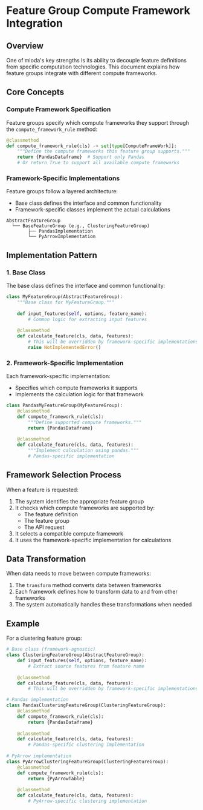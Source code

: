 # Feature Group Compute Framework Integration

## Overview

One of mloda's key strengths is its ability to decouple feature definitions from specific computation technologies. This document explains how feature groups integrate with different compute frameworks.

## Core Concepts

### Compute Framework Specification

Feature groups specify which compute frameworks they support through the `compute_framework_rule` method:

``` python
@classmethod
def compute_framework_rule(cls) -> set[type[ComputeFrameWork]]:
    """Define the compute frameworks this feature group supports."""
    return {PandasDataframe}  # Support only Pandas
    # Or return True to support all available compute frameworks
```

### Framework-Specific Implementations

Feature groups follow a layered architecture:
- Base class defines the interface and common functionality
- Framework-specific classes implement the actual calculations

```
AbstractFeatureGroup
  └── BaseFeatureGroup (e.g., ClusteringFeatureGroup)
        ├── PandasImplementation
        └── PyArrowImplementation
```

## Implementation Pattern

### 1. Base Class

The base class defines the interface and common functionality:

``` python
class MyFeatureGroup(AbstractFeatureGroup):
    """Base class for MyFeatureGroup."""
    
    def input_features(self, options, feature_name):
        # Common logic for extracting input features
        
    @classmethod
    def calculate_feature(cls, data, features):
        # This will be overridden by framework-specific implementations
        raise NotImplementedError()
```

### 2. Framework-Specific Implementation

Each framework-specific implementation:
- Specifies which compute frameworks it supports
- Implements the calculation logic for that framework

``` python
class PandasMyFeatureGroup(MyFeatureGroup):
    @classmethod
    def compute_framework_rule(cls):
        """Define supported compute frameworks."""
        return {PandasDataframe}
    
    @classmethod
    def calculate_feature(cls, data, features):
        """Implement calculation using pandas."""
        # Pandas-specific implementation
```

## Framework Selection Process

When a feature is requested:

1. The system identifies the appropriate feature group
2. It checks which compute frameworks are supported by:
   - The feature definition
   - The feature group
   - The API request
3. It selects a compatible compute framework
4. It uses the framework-specific implementation for calculations

## Data Transformation

When data needs to move between compute frameworks:

1. The `transform` method converts data between frameworks
2. Each framework defines how to transform data to and from other frameworks
3. The system automatically handles these transformations when needed

## Example

For a clustering feature group:

``` python
# Base class (framework-agnostic)
class ClusteringFeatureGroup(AbstractFeatureGroup):
    def input_features(self, options, feature_name):
        # Extract source features from feature name
        
    @classmethod
    def calculate_feature(cls, data, features):
        # This will be overridden by framework-specific implementations

# Pandas implementation
class PandasClusteringFeatureGroup(ClusteringFeatureGroup):
    @classmethod
    def compute_framework_rule(cls):
        return {PandasDataframe}
    
    @classmethod
    def calculate_feature(cls, data, features):
        # Pandas-specific clustering implementation
        
# PyArrow implementation
class PyArrowClusteringFeatureGroup(ClusteringFeatureGroup):
    @classmethod
    def compute_framework_rule(cls):
        return {PyArrowTable}
    
    @classmethod
    def calculate_feature(cls, data, features):
        # PyArrow-specific clustering implementation
```
